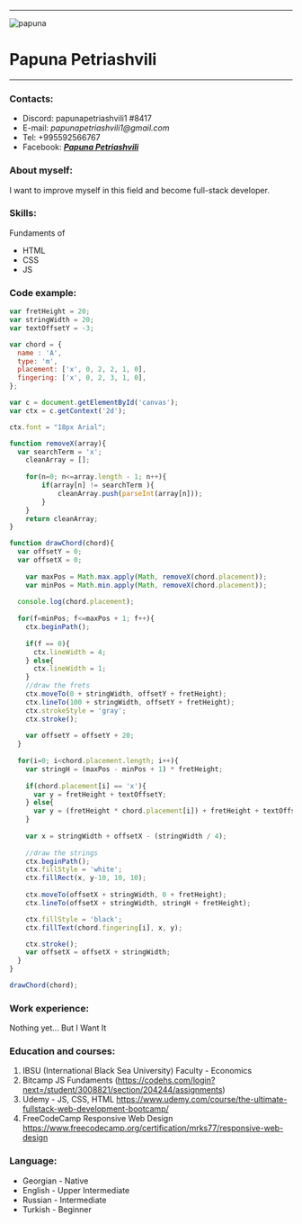 ----------
![papuna](https://user-images.githubusercontent.com/80822661/161820828-723867d2-b52e-46c7-a78b-01ab3a34f9ba.jpg)

# Papuna Petriashvili
----------
### Contacts:
- Discord: papunapetriashvili1 #8417
- E-mail: _papunapetriashvili1@gmail.com_
- Tel: +995592566767
- Facebook: _**[Papuna Petriashvili](https://www.facebook.com/papunapetriashvili20/)**_

### About myself:
I want to improve myself in this field and become full-stack developer.

### Skills:
Fundaments of
   - HTML
   - CSS
   - JS

### Code example:
``` javascript
var fretHeight = 20;
var stringWidth = 20;
var textOffsetY = -3;

var chord = {
  name : 'A',
  type: 'm',
  placement: ['x', 0, 2, 2, 1, 0],
  fingering: ['x', 0, 2, 3, 1, 0],
};

var c = document.getElementById('canvas');
var ctx = c.getContext('2d');

ctx.font = "18px Arial";

function removeX(array){
  var searchTerm = 'x';
	cleanArray = [];
  
	for(n=0; n<=array.length - 1; n++){
		if(array[n] != searchTerm ){
			cleanArray.push(parseInt(array[n]));
		}
	}
	return cleanArray;
}

function drawChord(chord){
  var offsetY = 0;
  var offsetX = 0;
  
	var maxPos = Math.max.apply(Math, removeX(chord.placement));
	var minPos = Math.min.apply(Math, removeX(chord.placement));
  
  console.log(chord.placement);
  
  for(f=minPos; f<=maxPos + 1; f++){
    ctx.beginPath();
    
    if(f == 0){
      ctx.lineWidth = 4;
    } else{
      ctx.lineWidth = 1;
    }
    //draw the frets
    ctx.moveTo(0 + stringWidth, offsetY + fretHeight);
    ctx.lineTo(100 + stringWidth, offsetY + fretHeight);
    ctx.strokeStyle = 'gray';
    ctx.stroke();
    
    var offsetY = offsetY + 20;
  }
  
  for(i=0; i<chord.placement.length; i++){    
    var stringH = (maxPos - minPos + 1) * fretHeight;
    
    if(chord.placement[i] == 'x'){
      var y = fretHeight + textOffsetY;
    } else{
      var y = (fretHeight * chord.placement[i]) + fretHeight + textOffsetY;
    }
    
    var x = stringWidth + offsetX - (stringWidth / 4);
    
    //draw the strings
    ctx.beginPath();
    ctx.fillStyle = 'white';
    ctx.fillRect(x, y-10, 10, 10);
    
    ctx.moveTo(offsetX + stringWidth, 0 + fretHeight);
    ctx.lineTo(offsetX + stringWidth, stringH + fretHeight);

    ctx.fillStyle = 'black';
    ctx.fillText(chord.fingering[i], x, y);

    ctx.stroke();
    var offsetX = offsetX + stringWidth;
  }
}

drawChord(chord);
```

### Work experience:
Nothing yet... But I Want It

### Education and courses:
1. IBSU (International Black Sea University) Faculty - Economics
2. Bitcamp JS Fundaments (https://codehs.com/login?next=/student/3008821/section/204244/assignments)
3. Udemy - JS, CSS, HTML https://www.udemy.com/course/the-ultimate-fullstack-web-development-bootcamp/
4. FreeCodeCamp Responsive Web Design https://www.freecodecamp.org/certification/mrks77/responsive-web-design


### Language:
- Georgian - Native
- English - Upper Intermediate
- Russian - Intermediate
- Turkish - Beginner

